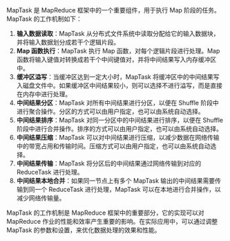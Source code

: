 MapTask 是 MapReduce 框架中的一个重要组件，用于执行 Map 阶段的任务。MapTask 的工作机制如下：

1. **输入数据读取**：MapTask 从分布式文件系统中读取分配给它的输入数据块，并将输入数据划分成若干个逻辑片段。
2. **Map 函数执行**：MapTask 执行 Map 函数，对每个逻辑片段进行处理。Map 函数将输入键值对转换成若干个中间键值对，并将中间结果写入内存缓冲区中。
3. **缓冲区溢写**：当缓冲区达到一定大小时，MapTask 将缓冲区中的中间结果写入磁盘文件中。如果缓冲区中间结果较小，则可以选择不进行溢写，而是直接在内存中进行处理。
4. **中间结果分区**：MapTask 对所有中间结果进行分区，以便在 Shuffle 阶段中进行聚合操作。分区的方式可以由用户指定，也可以由系统自动选择。
5. **中间结果排序**：MapTask 对同一分区中的中间结果进行排序，以便在 Shuffle 阶段中进行合并操作。排序的方式可以由用户指定，也可以由系统自动选择。
6. **中间结果压缩**：MapTask 可以对中间结果进行压缩，以减少数据在网络传输中的带宽占用和传输时间。压缩方式可以由用户指定，也可以由系统自动选择。
7. **中间结果传输**：MapTask 将分区后的中间结果通过网络传输到对应的 ReduceTask 进行处理。
8. **中间结果本地合并**：如果同一节点上有多个 MapTask 输出的中间结果需要传输到同一个 ReduceTask 进行处理，MapTask 可以在本地进行合并操作，以减少网络传输量。

MapTask 的工作机制是 MapReduce 框架中的重要部分，它的实现可以对 MapReduce 作业的性能和效率产生重要的影响。在实际应用中，可以通过调整 MapTask 的参数和设置，来优化数据处理的效果和性能。